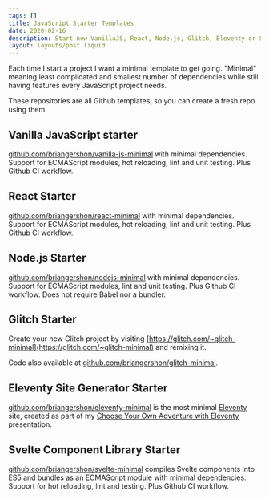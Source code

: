 ```yaml
---
tags: []
title: JavaScript Starter Templates
date: 2020-02-16
description: Start new VanillaJS, React, Node.js, Glitch, Eleventy or Svelte projects with minimal dependencies.
layout: layouts/post.liquid
---
```



Each time I start a project I want a minimal template to get going. "Minimal" meaning least complicated and smallest number of dependencies while still having features every JavaScript project needs.

These repositories are all Github templates, so you can create a fresh repo using them.

## Vanilla JavaScript starter

[github.com/briangershon/vanilla-js-minimal](https://github.com/briangershon/vanilla-js-minimal) with minimal dependencies. Support for ECMAScript modules, hot reloading, lint and unit testing. Plus Github CI workflow.

## React Starter

[github.com/briangershon/react-minimal](https://github.com/briangershon/react-minimal) with minimal dependencies. Support for ECMAScript modules, hot reloading, lint and unit testing. Plus Github CI workflow.

## Node.js Starter

[github.com/briangershon/nodejs-minimal](https://github.com/briangershon/nodejs-minimal) with minimal dependencies. Support for ECMAScript modules, lint and unit testing. Plus Github CI workflow. Does not require Babel nor a bundler.

## Glitch Starter

Create your new Glitch project by visiting [https://glitch.com/~glitch-minimal](https://glitch.com/~glitch-minimal) and remixing it.

Code also available at [github.com/briangershon/glitch-minimal](https://github.com/briangershon/glitch-minimal).

## Eleventy Site Generator Starter

[github.com/briangershon/eleventy-minimal](https://github.com/briangershon/eleventy-minimal) is the most minimal [Eleventy](https://www.11ty.dev) site, created as part of my [Choose Your Own Adventure with Eleventy](../choose-your-own-adventure-with-eleventy/) presentation.

## Svelte Component Library Starter

[github.com/briangershon/svelte-minimal](https://github.com/briangershon/svelte-minimal) compiles Svelte components into ES5 and bundles as an ECMAScript module with minimal dependencies. Support for hot reloading, lint and testing. Plus Github CI workflow.
